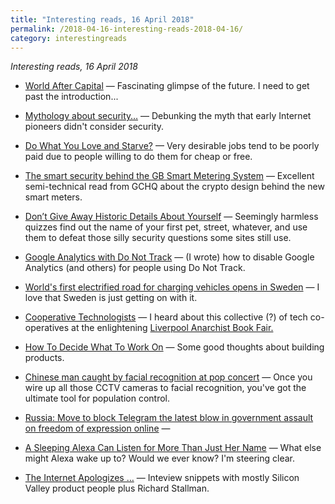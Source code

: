 ```yaml
---
title: "Interesting reads, 16 April 2018"
permalink: /2018-04-16-interesting-reads-2018-04-16/
category: interestingreads
---
```


*Interesting reads, 16 April 2018*

<!--more-->

- [World After Capital](https://worldaftercapital.gitbooks.io/worldaftercapital/content/) — Fascinating glimpse of the future. I need to get past the introduction...

- [Mythology about security…](https://gettys.wordpress.com/2018/04/09/mythology-about-security/) — Debunking the myth that early Internet pioneers didn't consider security.

- [Do What You Love and Starve?](http://www.martynemko.com/articles/do-what-you-love-and-starve_id1380) — Very desirable jobs tend to be poorly paid due to people willing to do them for cheap or free.

- [The smart security behind the GB Smart Metering System](https://www.ncsc.gov.uk/articles/smart-security-behind-gb-smart-metering-system) — Excellent semi-technical read from GCHQ about the crypto design behind the new smart meters.

- [Don’t Give Away Historic Details About Yourself](https://krebsonsecurity.com/2018/04/dont-give-away-historic-details-about-yourself/) — Seemingly harmless quizzes find out the name of your first pet, street, whatever, and use them to defeat those silly security questions some sites still use.

- [Google Analytics with Do Not Track](https://www.paulfurley.com/google-analytics-do-not-track/) — (I wrote) how to disable Google Analytics (and others) for people using Do Not Track.

- [World's first electrified road for charging vehicles opens in Sweden](https://www.theguardian.com/environment/2018/apr/12/worlds-first-electrified-road-for-charging-vehicles-opens-in-sweden) — I love that Sweden is just getting on with it.

- [Cooperative Technologists](https://www.coops.tech/) — I heard about this collective (?) of tech co-operatives at the enlightening [Liverpool Anarchist Book Fair.](https://liverpoolanarchistbookfair.wordpress.com/)

- [How To Decide What To Work On](https://dcgross.com/decide-what-to-work-on/) — Some good thoughts about building products.

- [Chinese man caught by facial recognition at pop concert](http://www.bbc.co.uk/news/world-asia-china-43751276) — Once you wire up all those CCTV cameras to facial recognition, you've got the ultimate tool for population control.

- [Russia: Move to block Telegram the latest blow in government assault on freedom of expression online](https://www.amnesty.org/en/latest/news/2018/04/russia-move-to-block-telegram-the-latest-blow-in-government-assault-on-freedom-of-expression-online/) —

- [A Sleeping Alexa Can Listen for More Than Just Her Name](https://spectrum.ieee.org/view-from-the-valley/consumer-electronics/gadgets/beyond-the-super-bowl-a-sleeping-alexa-can-listen-for-more-than-just-her-name) — What else might Alexa wake up to? Would we ever know? I'm steering clear.

- [The Internet Apologizes …](http://nymag.com/selectall/2018/04/an-apology-for-the-internet-from-the-people-who-built-it.html) — Inteview snippets with mostly Silicon Valley product people plus Richard Stallman.


